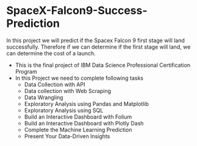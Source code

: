# SpaceX-Falcon9-Success-Prediction
 In this project we will predict if the Spacex Falcon 9 first stage will land successfully. Therefore if we can determine if the first stage will land, we can determine the cost of a launch.

- This is the final project of IBM Data Science Professional Certification Program 
- In this Project we need to complete following tasks
  - Data Collection with API
  - Data collection with Web Scraping
  - Data Wrangling
  - Exploratory Analysis using Pandas and Matplotlib
  - Exploratory Analysis using SQL
  - Build an Interactive Dashboard with Folium
  - Build an Interactive Dashboard with Plotly Dash
  - Complete the Machine Learning Prediction
  - Present Your Data-Driven Insights
